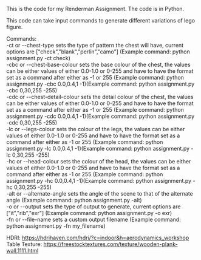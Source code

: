 This is the code for my Renderman Assignment. The code is in Python.  
  
This code can take input commands to generate different variations of lego figure.  
  
Commands:  
-ct or --chest-type sets the type of pattern the chest will have, current options are ["check","blank","perlin","camo"] (Example command: python assignment.py -ct check)  
-cbc or --chest-base-colour sets the base colour of the chest, the values can be either values of either 0.0-1.0 or 0-255 and have to have the format set as a command after either as -1 or 255 (Example command:  python assignment.py -cbc 0.0,0.4,1 -1)(Example command:  python assignment.py -cbc 0,30,255 -255)  
-cdc or --chest-detail-colour sets the detail colour of the chest, the values can be either values of either 0.0-1.0 or 0-255 and have to have the format set as a command after either as -1 or 255 (Example command:  python assignment.py -cdc 0.0,0.4,1 -1)(Example command:  python assignment.py -cdc 0,30,255 -255)  
-lc or --legs-colour sets the colour of the legs, the values can be either values of either 0.0-1.0 or 0-255 and have to have the format set as a command after either as -1 or 255 (Example command:  python assignment.py -lc 0.0,0.4,1 -1)(Example command:  python assignment.py -lc 0,30,255 -255)  
-hc or --head-colour sets the colour of the head, the values can be either values of either 0.0-1.0 or 0-255 and have to have the format set as a command after either as -1 or 255 (Example command:  python assignment.py -hc 0.0,0.4,1 -1)(Example command:  python assignment.py -hc 0,30,255 -255)  
-alt or --alternate-angle sets the angle of the scene to that of the alternate angle (Example command: python assignment.py -alt)  
-o or --output sets the type of output to generate, current options are ["it","rib","exr"] (Example command: python assignment.py -o exr)  
-fn or --file-name sets a custom output filename (Example command: python assignment.py -fn my_filename)  
  
HDRI: https://hdrihaven.com/hdri/?c=indoor&h=aerodynamics_workshop  
Table Texture: https://freestocktextures.com/texture/wooden-plank-wall,1111.html  

